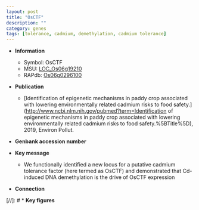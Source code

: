 ```yaml
---
layout: post
title: "OsCTF"
description: ""
category: genes
tags: [tolerance, cadmium, demethylation, cadmium tolerance]
---
```


* **Information**  
    + Symbol: OsCTF  
    + MSU: [LOC_Os06g19210](http://rice.uga.edu/cgi-bin/ORF_infopage.cgi?orf=LOC_Os06g19210)  
    + RAPdb: [Os06g0296100](https://rapdb.dna.affrc.go.jp/locus/?name=Os06g0296100)  

* **Publication**  
    + [Identification of epigenetic mechanisms in paddy crop associated with lowering environmentally related cadmium risks to food safety.](http://www.ncbi.nlm.nih.gov/pubmed?term=Identification of epigenetic mechanisms in paddy crop associated with lowering environmentally related cadmium risks to food safety.%5BTitle%5D), 2019, Environ Pollut.

* **Genbank accession number**  

* **Key message**  
    + We functionally identified a new locus for a putative cadmium tolerance factor (here termed as OsCTF) and demonstrated that Cd-induced DNA demethylation is the drive of OsCTF expression

* **Connection**  

[//]: # * **Key figures**  


